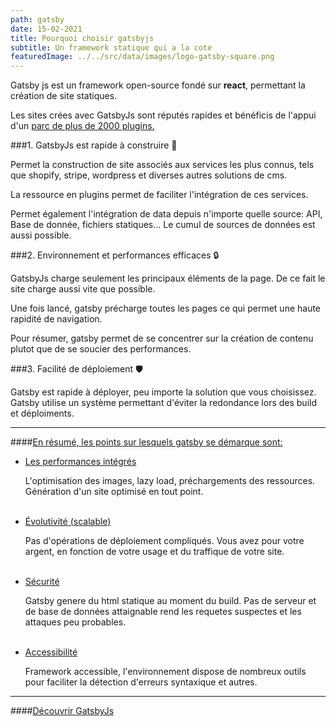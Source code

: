 ```yaml
---
path: gatsby
date: 15-02-2021
title: Pourquoi choisir gatsbyjs
subtitle: Un framework statique qui a la cote
featuredImage: ../../src/data/images/logo-gatsby-square.png
---
```


Gatsby js est un framework open-source fondé sur **react**, permettant la création de site statiques.

Les sites crées avec GatsbyJs sont réputés rapides et bénéficis de l'appui d'un [parc de plus de 2000 plugins.](https://www.gatsbyjs.com/plugins)

###1. GatsbyJs est rapide à construire 🚀

Permet la construction de site associés aux services les plus connus, tels que shopify, stripe, wordpress et diverses autres solutions de cms.

La ressource en plugins permet de faciliter l'intégration de ces services.

Permet également l'intégration de data depuis n'importe quelle source: API, Base de donnée, fichiers statiques...
Le cumul de sources de données est aussi possible.

###2. Environnement et performances efficaces 🔒

GatsbyJs charge seulement les principaux éléments de la page. De ce fait le site charge aussi vite que possible.

Une fois lancé, gatsby précharge toutes les pages ce qui permet une haute rapidité de navigation.

Pour résumer, gatsby permet de se concentrer sur la création de contenu plutot que de se soucier des performances.

###3. Facilité de déploiement 🛡️

Gatsby est rapide à déployer, peu importe la solution que vous choisissez.
Gatsby utilise un système permettant d'éviter la redondance lors des build et déploiments.

---

####<u>En résumé, les points sur lesquels gatsby se démarque sont:</u>

- <u>Les performances intégrés</u>

  L'optimisation des images, lazy load, préchargements des ressources. Génération d'un site optimisé en tout point.
  <br></br>

- <u>Évolutivité (scalable)</u>

  Pas d'opérations de déploiement compliqués. Vous avez pour votre argent, en fonction de votre usage et du traffique de votre site.
  <br></br>

- <u>Sécurité</u>

  Gatsby genere du html statique au moment du build. Pas de serveur et de base de données attaignable rend les requetes suspectes et les attaques peu probables.
  <br></br>

- <u>Accessibilité</u>

  Framework accessible, l'environnement dispose de nombreux outils pour faciliter la détection d'erreurs syntaxique et autres.

---

####[Découvrir GatsbyJs](https://www.gatsbyjs.com/)
